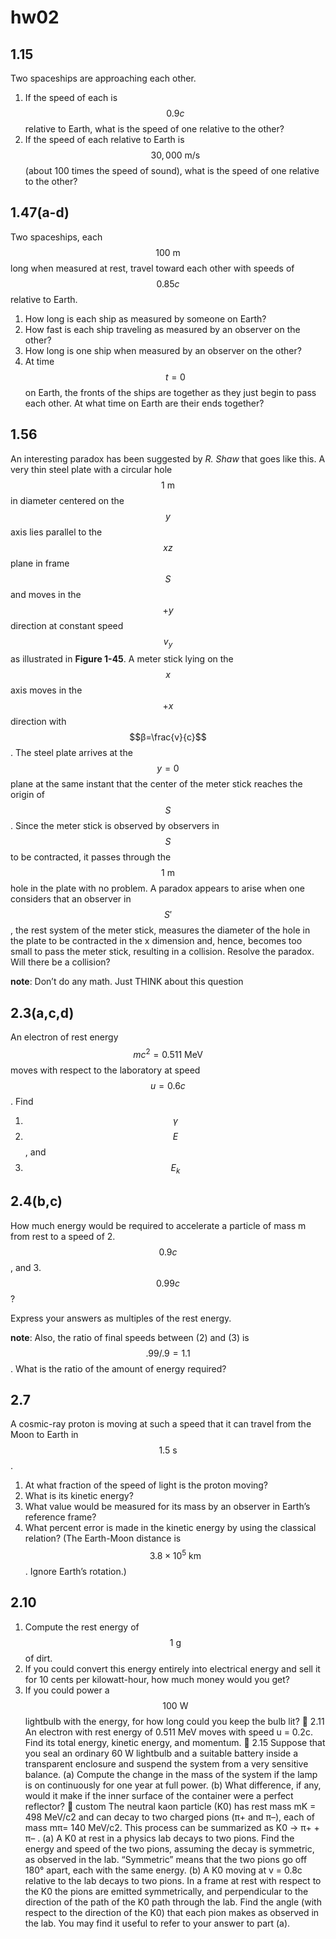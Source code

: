 # **hw02**

## 1.15
Two spaceships are approaching each other.  
1. If the speed of each is $$0.9c$$ relative to Earth, what is the speed of one relative to the other? 
2. If the speed of each relative to Earth is $$30,000\:\text{m}/\text{s}$$ (about 100 times the speed of sound), what is the speed of one relative to the other?


## 1.47(a-d)
Two spaceships, each $$100\:\text{m}$$ long when measured at rest, travel toward each other with speeds of $$0.85c$$ relative to Earth. 
1. How long is each ship as measured by someone on Earth? 
2. How fast is each ship traveling as measured by an observer on the other? 
3. How long is one ship when measured by an observer on the other? 
4. At time $$t=0$$ on Earth, the fronts of the ships are together as they just begin to pass each other.  At what time on Earth are their ends together? 


## 1.56
An interesting paradox has been suggested by *R. Shaw* that goes like this.  A very thin steel plate with a circular hole $$1\:\text{m}$$ in diameter centered on the $$y$$ axis lies parallel to the $$xz$$ plane in frame $$S$$ and moves in the $$+y$$ direction at constant speed $$v_y$$ as illustrated in **Figure 1-45**.  A meter stick lying on the $$x$$ axis moves in the  $$+x$$ direction with $$β=\frac{v}{c}$$.  The steel plate arrives at the $$y=0$$ plane at the same instant that the center of the meter stick reaches the origin of $$S$$.  Since the meter stick is observed by observers in $$S$$ to be contracted, it passes through the $$1\:\text{m}$$ hole in the plate with no problem.   A paradox appears to arise when one considers that an observer in $$S'$$, the rest system of the meter stick, measures the diameter of the hole in the plate to be contracted in the x dimension and, hence, becomes too small to pass the meter stick, resulting in a collision.  Resolve the paradox.  Will there be a collision?

**note**:  Don’t do any math. Just THINK about this question


## 2.3(a,c,d)
An electron of rest energy $$mc^2=0.511\:\text{MeV}$$ moves with respect to the laboratory at speed $$u=0.6c$$.  Find
1. $$\gamma$$ 
2. $$E$$, and 
3. $$E_k$$ 


## 2.4(b,c)
How much energy would be required to accelerate a particle of mass m from rest to a speed of 
2. $$0.9c$$, and 
3. $$0.99c$$? 

Express your answers as multiples of the rest energy.

**note**: 
Also, the ratio of final speeds between (2) and (3) is $$.99/.9=1.1$$.  What is the ratio of the amount of energy required?


## 2.7
A cosmic-ray proton is moving at such a speed that it can travel from the Moon to Earth in $$1.5\:\text{s}$$. 
1. At what fraction of the speed of light is the proton moving? 
2. What is its kinetic energy? 
3. What value would be measured for its mass by an observer in Earth’s reference frame? 
4. What percent error is made in the kinetic energy by using the classical relation? (The Earth-Moon distance is $$3.8\times10^5\:\text{km}$$. Ignore Earth’s rotation.)


## 2.10
1. Compute the rest energy of $$1\:\text{g}$$ of dirt. 
2. If you could convert this energy entirely into electrical energy and sell it for 10 cents per kilowatt-hour, how much money would you get? 
3. If you could power a $$100\:\text{W}$$ lightbulb with the energy, for how long could you keep the bulb lit?

2.11
An electron with rest energy of 0.511 MeV moves with speed u = 0.2c. Find its total energy, kinetic energy, and momentum.

2.15
Suppose that you seal an ordinary 60 W lightbulb and a suitable battery inside a transparent enclosure and suspend the system from a very sensitive balance. 
(a) Compute the change in the mass of the system if the lamp is on continuously for one year at full power. 
(b) What difference, if any, would it make if the inner surface of the container were a perfect reflector?

custom
The neutral kaon particle (K0) has rest mass mK = 498 MeV/c2 and can decay to two charged pions (π+ and π–), each of mass mπ= 140 MeV/c2.  This process can be summarized as K0 → π+ + π– .
(a) A K0 at rest in a physics lab decays to two pions.  Find the energy and speed of the two pions, assuming the decay is symmetric, as observed in the lab.  “Symmetric” means that the two pions go off 180° apart, each with the same energy.
(b) A K0 moving at v = 0.8c relative to the lab decays to two pions.  In a frame at rest with respect to the K0 the pions are emitted symmetrically, and perpendicular to the direction of the path of the K0 path through the lab.  Find the angle (with respect to the direction of the K0) that each pion makes as observed in the lab.  You may find it useful to refer to your answer to part (a).